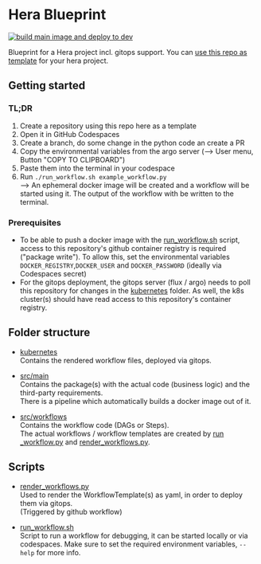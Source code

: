 # Hera Blueprint 
[![build main image and deploy to dev](https://github.com/aiknow-public/hera-blueprint/actions/workflows/build-main-image-and-deploy.yaml/badge.svg)](https://github.com/aiknow-public/hera-blueprint/actions/workflows/build-main-image-and-deploy.yaml)

Blueprint for a Hera project incl. gitops support. 
You can [use this repo as template](https://github.com/aiknow-public/hera-blueprint/generate) for your hera project.

## Getting started

### TL;DR
1) Create a repository using this repo here as a template
1) Open it in GitHub Codespaces
1) Create a branch, do some change in the python code an create a PR
1) Copy the environmental variables from the argo server (--> User menu, Button "COPY TO CLIPBOARD")
1) Paste them into the terminal in your codespace
1) Run `./run_workflow.sh example_workflow.py`  
--> An ephemeral docker image will be created and a workflow will be started using it. The output of the workflow with be written to the terminal.

### Prerequisites
- To be able to push a docker image with the [run_workflow.sh](./run_workflow.sh) script, access to
this repository's github container registry is required ("package write").
To allow this, set the environmental variables `DOCKER_REGISTRY`,`DOCKER_USER` and `DOCKER_PASSWORD` (ideally via Codespaces secret)
- For the gitops deployment, the gitops server (flux / argo) needs to poll this repository for 
changes in the [kubernetes](kubernetes) folder. As well, the k8s cluster(s) should have read access to this repository's container registry. 

## Folder structure
- [kubernetes](kubernetes)  
Contains the rendered workflow files, deployed via gitops.

- [src/main](src/main)  
Contains the package(s) with the actual code (business logic) and the third-party requirements.  
There is a pipeline which automatically builds a docker image out of it.

- [src/workflows](src/workflows)  
Contains the workflow code (DAGs or Steps).  
The actual workflows / workflow templates are created
by [run _workflow.py](src/run_workflow.py) and [render_workflows.py](src/render_workflows.py).

## Scripts
- [render_workflows.py](./src/render_workflows.py)  
Used to render the WorkflowTemplate(s) as yaml, in order to deploy them via gitops.  
(Triggered by github workflow) 

- [run_workflow.sh](./run_workflow.sh)  
Script to run a workflow for debugging, it can be started locally or via codespaces. 
Make sure to set the required environment variables, `--help` for more info.
